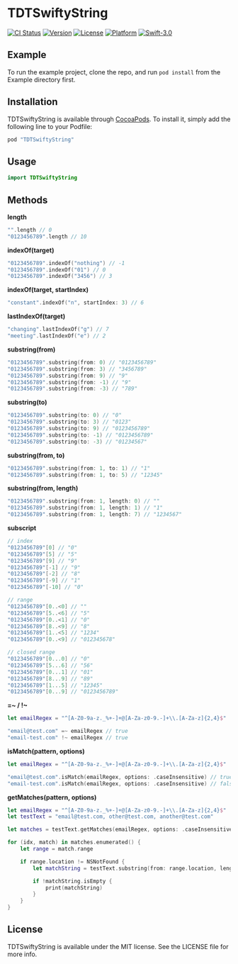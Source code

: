 # TDTSwiftyString

[![CI Status](http://img.shields.io/travis/Todate/TDTSwiftyString.svg?style=flat)](https://travis-ci.org/Todate/TDTSwiftyString)
[![Version](https://img.shields.io/cocoapods/v/TDTSwiftyString.svg?style=flat)](http://cocoapods.org/pods/TDTSwiftyString)
[![License](https://img.shields.io/cocoapods/l/TDTSwiftyString.svg?style=flat)](http://cocoapods.org/pods/TDTSwiftyString)
[![Platform](https://img.shields.io/cocoapods/p/TDTSwiftyString.svg?style=flat)](http://cocoapods.org/pods/TDTSwiftyString)
[![Swift-3.0](http://img.shields.io/badge/Swift-3.0-brightgreen.svg)]()

## Example

To run the example project, clone the repo, and run `pod install` from the Example directory first.

## Installation

TDTSwiftyString is available through [CocoaPods](http://cocoapods.org). To install
it, simply add the following line to your Podfile:

```ruby
pod "TDTSwiftyString"
```

## Usage

```swift
import TDTSwiftyString
```

## Methods

**length**
```swift
"".length // 0
"0123456789".length // 10
```

**indexOf(target)**
```swift
"0123456789".indexOf("nothing") // -1
"0123456789".indexOf("01") // 0
"0123456789".indexOf("3456") // 3
```

**indexOf(target, startIndex)**
```swift
"constant".indexOf("n", startIndex: 3) // 6
```

**lastIndexOf(target)**
```swift
"changing".lastIndexOf("g") // 7
"meeting".lastIndexOf("e") // 2
```

**substring(from)**
```swift
"0123456789".substring(from: 0) // "0123456789"
"0123456789".substring(from: 3) // "3456789"
"0123456789".substring(from: 9) // "9"
"0123456789".substring(from: -1) // "9"
"0123456789".substring(from: -3) // "789"
```

**substring(to)**
```swift
"0123456789".substring(to: 0) // "0"
"0123456789".substring(to: 3) // "0123"
"0123456789".substring(to: 9) // "0123456789"
"0123456789".substring(to: -1) // "0123456789"
"0123456789".substring(to: -3) // "01234567"
```

**substring(from, to)**
```swift
"0123456789".substring(from: 1, to: 1) // "1"
"0123456789".substring(from: 1, to: 5) // "12345"
```

**substring(from, length)**
```swift
"0123456789".substring(from: 1, length: 0) // ""
"0123456789".substring(from: 1, length: 1) // "1"
"0123456789".substring(from: 1, length: 7) // "1234567"
```

**subscript**
```swift
// index
"0123456789"[0] // "0"
"0123456789"[5] // "5"
"0123456789"[9] // "9"
"0123456789"[-1] // "9"
"0123456789"[-2] // "8"
"0123456789"[-9] // "1"
"0123456789"[-10] // "0"

// range
"0123456789"[0..<0] // ""
"0123456789"[5..<6] // "5"
"0123456789"[0..<1] // "0"
"0123456789"[8..<9] // "8"
"0123456789"[1..<5] // "1234"
"0123456789"[0..<9] // "012345678"

// closed range
"0123456789"[0...0] // "0"
"0123456789"[5...6] // "56"
"0123456789"[0...1] // "01"
"0123456789"[8...9] // "89"
"0123456789"[1...5] // "12345"
"0123456789"[0...9] // "0123456789"
```

**=~ / !~**
```swift
let emailRegex = "^[A-Z0-9a-z._%+-]+@[A-Za-z0-9.-]+\\.[A-Za-z]{2,4}$"

"email@test.com" =~ emailRegex // true
"email-test.com" !~ emailRegex // true
```

**isMatch(pattern, options)**
```swift
let emailRegex = "^[A-Z0-9a-z._%+-]+@[A-Za-z0-9.-]+\\.[A-Za-z]{2,4}$"

"email@test.com".isMatch(emailRegex, options: .caseInsensitive) // true
"email-test.com".isMatch(emailRegex, options: .caseInsensitive) // false
```

**getMatches(pattern, options)**
```swift
let emailRegex = "^[A-Z0-9a-z._%+-]+@[A-Za-z0-9.-]+\\.[A-Za-z]{2,4}$"
let testText = "email@test.com, other@test.com, another@test.com"

let matches = testText.getMatches(emailRegex, options: .caseInsensitive)

for (idx, match) in matches.enumerated() {
    let range = match.range

    if range.location != NSNotFound {
        let matchString = testText.substring(from: range.location, length: range.length)

        if !matchString.isEmpty {
            print(matchString)
        }
    }
}
```

## License

TDTSwiftyString is available under the MIT license. See the LICENSE file for more info.
